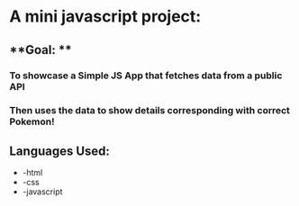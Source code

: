 # **A mini javascript project:**

## **Goal: **

### To showcase a Simple JS App that fetches data from a public API
### Then uses the data to show details corresponding with correct Pokemon!

## **Languages Used:**
* -html
* -css
* -javascript
